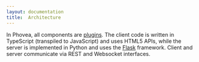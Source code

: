 ```yaml
---
layout: documentation
title:  Architecture
---
```


In Phovea, all components are [plugins](/contributors/plugins/). 
The client code is written in TypeScript (transpiled to JavaScript)
and uses HTML5 APIs, 
while the server is implemented in Python and uses the 
[Flask](http://flask.pocoo.org/) framework. 
Client and server communicate via REST and Websocket interfaces. 
